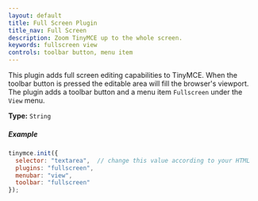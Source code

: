 ```yaml
---
layout: default
title: Full Screen Plugin
title_nav: Full Screen
description: Zoom TinyMCE up to the whole screen.
keywords: fullscreen view
controls: toolbar button, menu item
---
```


This plugin adds full screen editing capabilities to TinyMCE. When the toolbar button is pressed the editable area will fill the browser's viewport. The plugin adds a toolbar button and a menu item `Fullscreen` under the `View` menu.

**Type:** `String`

##### Example

```js
tinymce.init({
  selector: "textarea",  // change this value according to your HTML
  plugins: "fullscreen",
  menubar: "view",
  toolbar: "fullscreen"
});
```

